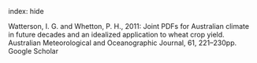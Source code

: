 index: hide

<div class="Citation">

  <div class="Citation-body">
    <div class="Citation-text">Watterson, I. G. and Whetton, P. H., 2011: Joint PDFs for Australian climate in future decades and an idealized application to wheat crop yield. <span class="Article-journal">Australian Meteorological and Oceanographic Journal, </span><span class="Article-volume">61, </span>221–230pp.</div>
    <div class="Citation-links">
      <div class="CitationLink" data-href="https://scholar.google.com/scholar?q=Joint+PDFs+for+Australian+climate+in+future+decades+and+an+idealized+application+to+wheat+crop+yield">
        <div class="CitationLink-icon CitationLink-Scholar"></div>
        <div class="CitationLink-text">Google Scholar</div>
      </div>
    </div>
  </div>
</div>


<div class="Citation-copy">

</div>